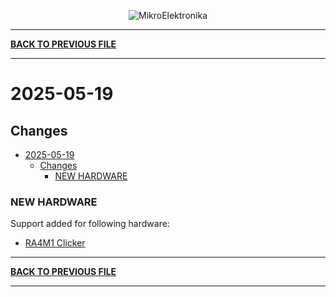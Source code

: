 <p align="center">
  <img src="http://www.mikroe.com/img/designs/beta/logo_small.png?raw=true" alt="MikroElektronika"/>
</p>

---

**[BACK TO PREVIOUS FILE](../changelog.md)**

---

# 2025-05-19

## Changes

- [2025-05-19](#2025-05-19)
  - [Changes](#changes)
    - [NEW HARDWARE](#new-hardware)

### NEW HARDWARE

Support added for following hardware:

+ [RA4M1 Clicker](https://www.mikroe.com/ra4m1-clicker?srsltid=AfmBOopQMCMr9QKHzM9fM5MVmUx_fcJw6scPiZChIDJGVL6m35nV8ahj)

---

**[BACK TO PREVIOUS FILE](../changelog.md)**

---
